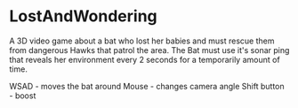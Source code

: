 # LostAndWondering
A 3D video game about a bat who lost her babies and must rescue them from dangerous Hawks that patrol the area. The Bat must use it's sonar ping that reveals her environment every 2 seconds for a temporarily amount of time.  

WSAD - moves the bat around
Mouse - changes camera angle
Shift button - boost 


